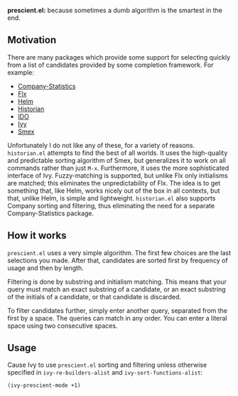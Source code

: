 **prescient.el:** because sometimes a dumb algorithm is the smartest
in the end.

## Motivation

There are many packages which provide some support for selecting
quickly from a list of candidates provided by some completion
framework. For example:

* [Company-Statistics]
* [Flx]
* [Helm]
* [Historian]
* [IDO]
* [Ivy]
* [Smex]

Unfortunately I do not like any of these, for a variety of reasons.
`historian.el` attempts to find the best of all worlds. It uses the
high-quality and predictable sorting algorithm of Smex, but
generalizes it to work on all commands rather than just `M-x`.
Furthermore, it uses the more sophisticated interface of Ivy.
Fuzzy-matching is supported, but unlike Flx only initialisms are
matched; this eliminates the unpredictability of Flx. The idea is to
get something that, like Helm, works nicely out of the box in all
contexts, but that, unlike Helm, is simple and lightweight.
`historian.el` also supports Company sorting and filtering, thus
eliminating the need for a separate Company-Statistics package.

## How it works

`prescient.el` uses a very simple algorithm. The first few choices are
the last selections you made. After that, candidates are sorted first
by frequency of usage and then by length.

Filtering is done by substring and initialism matching. This means
that your query must match an exact substring of a candidate, or an
exact substring of the initials of a candidate, or that candidate is
discarded.

To filter candidates further, simply enter another query, separated
from the first by a space. The queries can match in any order. You can
enter a literal space using two consecutive spaces.

## Usage

Cause Ivy to use `prescient.el` sorting and filtering unless otherwise
specified in `ivy-re-builders-alist` and `ivy-sort-functions-alist`:

    (ivy-prescient-mode +1)

[company-statistics]: https://github.com/company-mode/company-statistics
[flx]: https://github.com/lewang/flx
[helm]: https://github.com/emacs-helm/helm
[historian]: https://github.com/PythonNut/historian.el
[ido]: https://www.gnu.org/software/emacs/manual/ido.html
[ivy]: https://github.com/abo-abo/swiper#ivy
[smex]: https://github.com/nonsequitur/smex
[straight.el]: https://github.com/raxod502/straight.el
